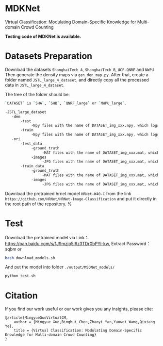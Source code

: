 # MDKNet

Virtual Classification: Modulating Domain-Specific Knowledge for Multi-domain Crowd Counting

**Testing code of MDKNet is available.**

# Datasets Preparation
Download the datasets `ShanghaiTech A`, `ShanghaiTech B`, `UCF-QNRF` and `NWPU`
Then generate the density maps via `gen_den_map.py`.
After that, create a folder named `JSTL_large_4_dataset`, and directly copy all the processed data in `JSTL_large_4_dataset`.

The tree of the folder should be:
```bash
`DATASET` is `SHA`, `SHB`, `QNRF_large` or `NWPU_large`.

-JSTL_large_dataset
   -den
       -test
            -Npy files with the name of DATASET_img_xxx.npy, which logs the info of density maps.
       -train
            -Npy files with the name of DATASET_img_xxx.npy, which logs the info of density maps.
   -ori
       -test_data
            -ground_truth
                 -MAT files with the name of DATASET_img_xxx.mat, which logs the original dot annotations.
            -images
                 -JPG files with the name of DATASET_img_xxx.mat, which logs the original image files.
       -train_data
            -ground_truth
                 -MAT files with the name of DATASET_img_xxx.mat, which logs the original dot annotations.
            -images
                 -JPG files with the name of DATASET_img_xxx.mat, which logs the original image files.
```

Download the pretrained hrnet model `HRNet-W40-C` from the link `https://github.com/HRNet/HRNet-Image-Classification` and put it directly in the root path of the repository.
%

# Test
Download the pretrained model via Link：https://pan.baidu.com/s/1J9mzjo5l6z3TDr0bPYi-kw, Extract Password：sqbm
or

```bash
bash download_models.sh
```

And put the model into folder `./output/MSDNet_models/`

```bash
python test.sh
```

# Citation
If you find our work useful or our work gives you any insights, please cite:
```
@article{MingyueGuoVirtualCM,
	author = {Mingyue Guo,Binghui Chen,Zhaoyi Yan,Yaowei Wang,Qixiang Ye},
	title = {Virtual Classification: Modulating Domain-Specific Knowledge for Multi-domain Crowd Counting}
}
```
